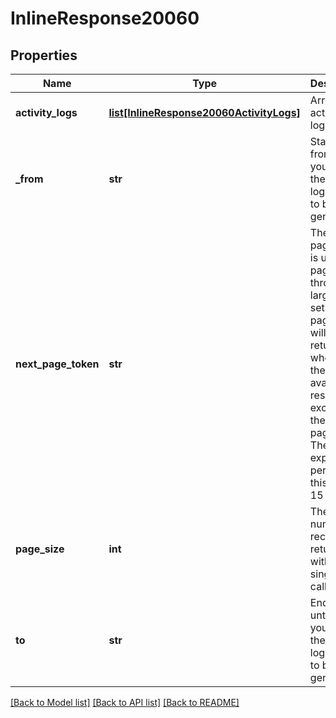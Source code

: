 # InlineResponse20060

## Properties
Name | Type | Description | Notes
------------ | ------------- | ------------- | -------------
**activity_logs** | [**list[InlineResponse20060ActivityLogs]**](InlineResponse20060ActivityLogs.md) | Array of activity logs. | [optional] 
**_from** | **str** | Start date from which you want the activity logs report to be generated. | [optional] 
**next_page_token** | **str** | The next page token is used to paginate through large result sets. A next page token will be returned whenever the set of available results exceeds the current page size. The expiration period for this token is 15 minutes. | [optional] 
**page_size** | **int** | The number of records returned with a single API call. | [optional] 
**to** | **str** | End date until which you want the activity logs report to be generated | [optional] 

[[Back to Model list]](../README.md#documentation-for-models) [[Back to API list]](../README.md#documentation-for-api-endpoints) [[Back to README]](../README.md)

